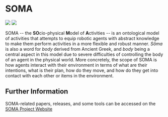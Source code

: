 # SOMA

![](https://github.com/ease-crc/ease_ontology/workflows/Uglify%20Ontology/badge.svg)
![](https://github.com/ease-crc/ease_ontology/workflows/Build%20NEEM%20Specification/badge.svg)

SOMA -- the **SO**cio-physical **M**odel of **A**ctivities -- is an ontological model of activities that attempts to equip robotic agents with abstract knowledge to make them perform activities in a more flexible and robust manner.
*Sôma* is also a word for *body* derived from Ancient Greek, and *body* being a central aspect in this model due to severe difficulties of controlling the body of an agent in the physical world.
More concretely, the scope of SOMA is how agents interact with their environment in terms of what are their intentions, what is their plan, how do they move, and how do they get into contact with each other or items in the environment.

## Further Information

SOMA-related papers, releases, and some tools can be accessed on the [SOMA Project Website](https://ease-crc.github.io/soma/)
